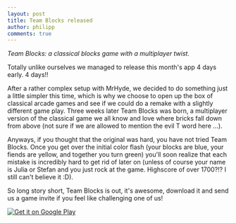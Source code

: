 ```yaml
---
layout: post
title: Team Blocks released
author: philipp
comments: true
---
```


<div class="message"><cite>
Team Blocks: a classical blocks game with a multiplayer twist.
</cite></div>

Totally unlike ourselves we managed to release this month's app 4 days early. 4 days!! 

After a rather complex setup with MrHyde, we decided to do something just a little simpler this time, which is why we choose to open up the box of classical arcade games and see if we could do a remake with a slightly different game play. Three weeks later Team Blocks was born, a multiplayer version of the classical game we all know and love where bricks fall down from above (not sure if we are allowed to mention the evil T word here ...).

Anyways, if you thought that the original was hard, you have not tried Team Blocks. Once you get over the initial color flash (your blocks are blue, your fiends are yellow, and together you turn green) you'll soon realize that each mistake is incredibly hard to get rid of later on (unless of course your name is Julia or Stefan and you just rock at the game. Highscore of over 1700?!? I still can't believe it :D).

So long story short, Team Blocks is out, it's awesome, download it and send us a game invite if you feel like challenging one of us!

<a href="https://play.google.com/store/apps/details?id=org.faudroids.doublestacks">
	<img alt="Get it on Google Play" src="https://developer.android.com/images/brand/en_generic_rgb_wo_60.png" />
</a>